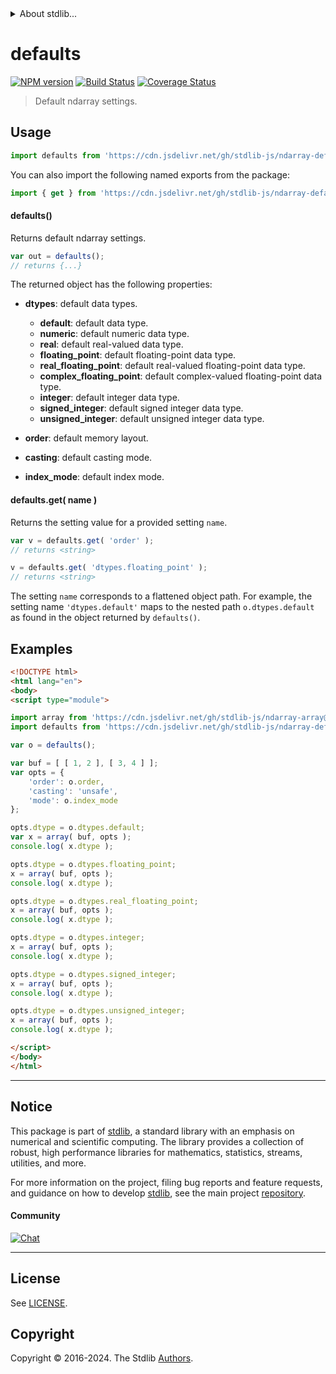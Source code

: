 <!--

@license Apache-2.0

Copyright (c) 2023 The Stdlib Authors.

Licensed under the Apache License, Version 2.0 (the "License");
you may not use this file except in compliance with the License.
You may obtain a copy of the License at

   http://www.apache.org/licenses/LICENSE-2.0

Unless required by applicable law or agreed to in writing, software
distributed under the License is distributed on an "AS IS" BASIS,
WITHOUT WARRANTIES OR CONDITIONS OF ANY KIND, either express or implied.
See the License for the specific language governing permissions and
limitations under the License.

-->


<details>
  <summary>
    About stdlib...
  </summary>
  <p>We believe in a future in which the web is a preferred environment for numerical computation. To help realize this future, we've built stdlib. stdlib is a standard library, with an emphasis on numerical and scientific computation, written in JavaScript (and C) for execution in browsers and in Node.js.</p>
  <p>The library is fully decomposable, being architected in such a way that you can swap out and mix and match APIs and functionality to cater to your exact preferences and use cases.</p>
  <p>When you use stdlib, you can be absolutely certain that you are using the most thorough, rigorous, well-written, studied, documented, tested, measured, and high-quality code out there.</p>
  <p>To join us in bringing numerical computing to the web, get started by checking us out on <a href="https://github.com/stdlib-js/stdlib">GitHub</a>, and please consider <a href="https://opencollective.com/stdlib">financially supporting stdlib</a>. We greatly appreciate your continued support!</p>
</details>

# defaults

[![NPM version][npm-image]][npm-url] [![Build Status][test-image]][test-url] [![Coverage Status][coverage-image]][coverage-url] <!-- [![dependencies][dependencies-image]][dependencies-url] -->

> Default ndarray settings.

<!-- Section to include introductory text. Make sure to keep an empty line after the intro `section` element and another before the `/section` close. -->

<section class="intro">

</section>

<!-- /.intro -->

<!-- Package usage documentation. -->



<section class="usage">

## Usage

```javascript
import defaults from 'https://cdn.jsdelivr.net/gh/stdlib-js/ndarray-defaults@esm/index.mjs';
```

You can also import the following named exports from the package:

```javascript
import { get } from 'https://cdn.jsdelivr.net/gh/stdlib-js/ndarray-defaults@esm/index.mjs';
```

#### defaults()

Returns default ndarray settings.

```javascript
var out = defaults();
// returns {...}
```

The returned object has the following properties:

-   **dtypes**: default data types.

    -   **default**: default data type.
    -   **numeric**: default numeric data type.
    -   **real**: default real-valued data type.
    -   **floating_point**: default floating-point data type.
    -   **real_floating_point**: default real-valued floating-point data type.
    -   **complex_floating_point**: default complex-valued floating-point data type.
    -   **integer**: default integer data type.
    -   **signed_integer**: default signed integer data type.
    -   **unsigned_integer**: default unsigned integer data type.

-   **order**: default memory layout.

-   **casting**: default casting mode.

-   **index_mode**: default index mode.

#### defaults.get( name )

Returns the setting value for a provided setting `name`.

```javascript
var v = defaults.get( 'order' );
// returns <string>

v = defaults.get( 'dtypes.floating_point' );
// returns <string>
```

The setting `name` corresponds to a flattened object path. For example, the setting name `'dtypes.default'` maps to the nested path `o.dtypes.default` as found in the object returned by `defaults()`.

</section>

<!-- /.usage -->

<!-- Package usage notes. Make sure to keep an empty line after the `section` element and another before the `/section` close. -->

<section class="notes">

</section>

<!-- /.notes -->

<!-- Package usage examples. -->

<section class="examples">

## Examples

<!-- eslint no-undef: "error" -->

```html
<!DOCTYPE html>
<html lang="en">
<body>
<script type="module">

import array from 'https://cdn.jsdelivr.net/gh/stdlib-js/ndarray-array@esm/index.mjs';
import defaults from 'https://cdn.jsdelivr.net/gh/stdlib-js/ndarray-defaults@esm/index.mjs';

var o = defaults();

var buf = [ [ 1, 2 ], [ 3, 4 ] ];
var opts = {
    'order': o.order,
    'casting': 'unsafe',
    'mode': o.index_mode
};

opts.dtype = o.dtypes.default;
var x = array( buf, opts );
console.log( x.dtype );

opts.dtype = o.dtypes.floating_point;
x = array( buf, opts );
console.log( x.dtype );

opts.dtype = o.dtypes.real_floating_point;
x = array( buf, opts );
console.log( x.dtype );

opts.dtype = o.dtypes.integer;
x = array( buf, opts );
console.log( x.dtype );

opts.dtype = o.dtypes.signed_integer;
x = array( buf, opts );
console.log( x.dtype );

opts.dtype = o.dtypes.unsigned_integer;
x = array( buf, opts );
console.log( x.dtype );

</script>
</body>
</html>
```

</section>

<!-- /.examples -->

<!-- Section to include cited references. If references are included, add a horizontal rule *before* the section. Make sure to keep an empty line after the `section` element and another before the `/section` close. -->

<section class="references">

</section>

<!-- /.references -->

<!-- Section for related `stdlib` packages. Do not manually edit this section, as it is automatically populated. -->

<section class="related">

</section>

<!-- /.related -->

<!-- Section for all links. Make sure to keep an empty line after the `section` element and another before the `/section` close. -->


<section class="main-repo" >

* * *

## Notice

This package is part of [stdlib][stdlib], a standard library with an emphasis on numerical and scientific computing. The library provides a collection of robust, high performance libraries for mathematics, statistics, streams, utilities, and more.

For more information on the project, filing bug reports and feature requests, and guidance on how to develop [stdlib][stdlib], see the main project [repository][stdlib].

#### Community

[![Chat][chat-image]][chat-url]

---

## License

See [LICENSE][stdlib-license].


## Copyright

Copyright &copy; 2016-2024. The Stdlib [Authors][stdlib-authors].

</section>

<!-- /.stdlib -->

<!-- Section for all links. Make sure to keep an empty line after the `section` element and another before the `/section` close. -->

<section class="links">

[npm-image]: http://img.shields.io/npm/v/@stdlib/ndarray-defaults.svg
[npm-url]: https://npmjs.org/package/@stdlib/ndarray-defaults

[test-image]: https://github.com/stdlib-js/ndarray-defaults/actions/workflows/test.yml/badge.svg?branch=v0.2.0
[test-url]: https://github.com/stdlib-js/ndarray-defaults/actions/workflows/test.yml?query=branch:v0.2.0

[coverage-image]: https://img.shields.io/codecov/c/github/stdlib-js/ndarray-defaults/main.svg
[coverage-url]: https://codecov.io/github/stdlib-js/ndarray-defaults?branch=main

<!--

[dependencies-image]: https://img.shields.io/david/stdlib-js/ndarray-defaults.svg
[dependencies-url]: https://david-dm.org/stdlib-js/ndarray-defaults/main

-->

[chat-image]: https://img.shields.io/gitter/room/stdlib-js/stdlib.svg
[chat-url]: https://app.gitter.im/#/room/#stdlib-js_stdlib:gitter.im

[stdlib]: https://github.com/stdlib-js/stdlib

[stdlib-authors]: https://github.com/stdlib-js/stdlib/graphs/contributors

[umd]: https://github.com/umdjs/umd
[es-module]: https://developer.mozilla.org/en-US/docs/Web/JavaScript/Guide/Modules

[deno-url]: https://github.com/stdlib-js/ndarray-defaults/tree/deno
[deno-readme]: https://github.com/stdlib-js/ndarray-defaults/blob/deno/README.md
[umd-url]: https://github.com/stdlib-js/ndarray-defaults/tree/umd
[umd-readme]: https://github.com/stdlib-js/ndarray-defaults/blob/umd/README.md
[esm-url]: https://github.com/stdlib-js/ndarray-defaults/tree/esm
[esm-readme]: https://github.com/stdlib-js/ndarray-defaults/blob/esm/README.md
[branches-url]: https://github.com/stdlib-js/ndarray-defaults/blob/main/branches.md

[stdlib-license]: https://raw.githubusercontent.com/stdlib-js/ndarray-defaults/main/LICENSE

</section>

<!-- /.links -->

